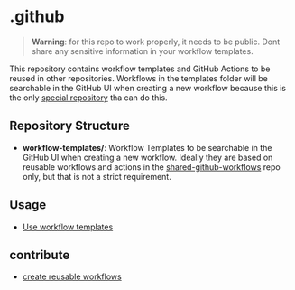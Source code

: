 # .github
> **Warning**: for this repo to work properly, it needs to be public. Dont share any sensitive information in your workflow templates.

This repository contains workflow templates and GitHub Actions to be reused in other repositories.
Workflows in the templates folder will be searchable in the GitHub UI when creating a new workflow because this is the only [special repository](https://docs.github.com/en/actions/sharing-automations/creating-workflow-templates-for-your-organization) tha can do this.

## Repository Structure
- **workflow-templates/**:  Workflow Templates to be searchable in the GitHub UI when creating a new workflow. Ideally they are based on reusable workflows and actions in the [shared-github-workflows](https://github.com/kununu/shared-github-workflows) repo only, but that is not a strict requirement.

## Usage
- [Use workflow templates](https://docs.github.com/en/actions/writing-workflows/using-workflow-templates)

## contribute
- [create reusable workflows](https://docs.github.com/en/actions/sharing-automations/reusing-workflows#creating-a-reusable-workflow)
